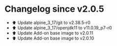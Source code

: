 # Changelog since v2.0.5
- ⬆️ Update alpine_3_17/git to v2.38.5-r0 
- ⬆️ Update alpine_3_17/openjdk11 to v11.0.19_p7-r0 
- ⬆️ Update Add-on base image to v2.0.11 
- ⬆️ Update Add-on base image to v2.0.10 
